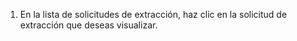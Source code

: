 1. En la lista de solicitudes de extracción, haz clic en la solicitud de extracción que deseas visualizar.
